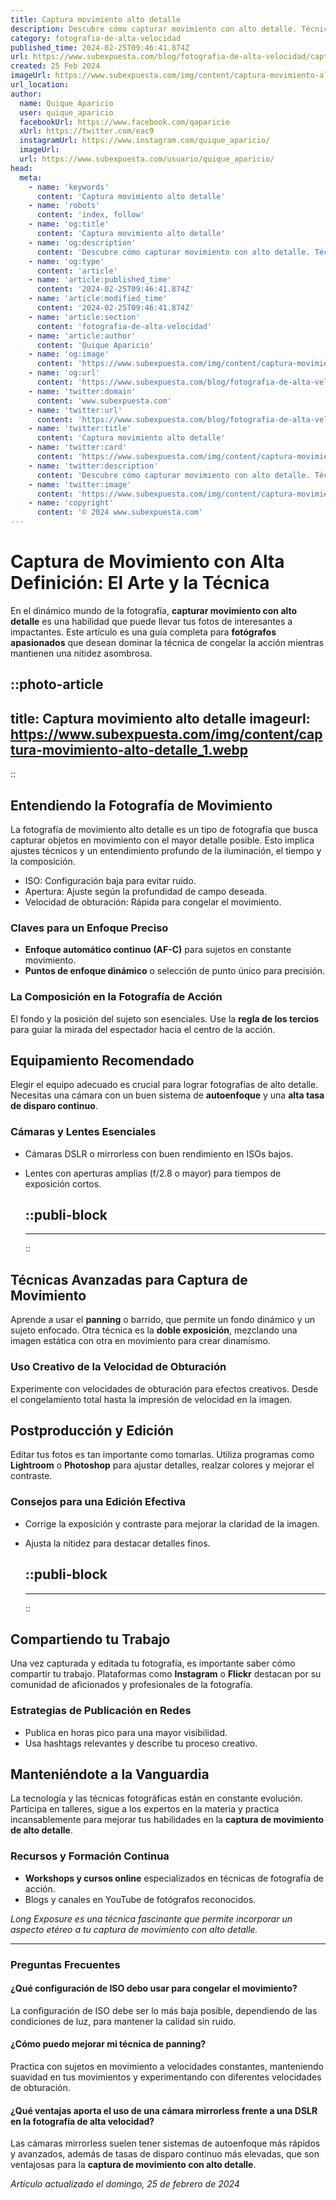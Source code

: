 ```yaml
---
title: Captura movimiento alto detalle
description: Descubre cómo capturar movimiento con alto detalle. Técnicas y consejos para fotografías nítidas y plenas de vida en cada disparo.
category: fotografia-de-alta-velocidad
published_time: 2024-02-25T09:46:41.874Z
url: https://www.subexpuesta.com/blog/fotografia-de-alta-velocidad/captura-movimiento-alto-detalle
created: 25 Feb 2024
imageUrl: https://www.subexpuesta.com/img/content/captura-movimiento-alto-detalle_1.webp
url_location:
author:
  name: Quique Aparicio
  user: quique_aparicio
  facebookUrl: https://www.facebook.com/qaparicio
  xUrl: https://twitter.com/eac9
  instagramUrl: https://www.instagram.com/quique_aparicio/
  imageUrl: 
  url: https://www.subexpuesta.com/usuario/quique_aparicio/
head:
  meta:
    - name: 'keywords'
      content: 'Captura movimiento alto detalle'
    - name: 'robots'
      content: 'index, follow'
    - name: 'og:title'
      content: 'Captura movimiento alto detalle'
    - name: 'og:description'
      content: 'Descubre cómo capturar movimiento con alto detalle. Técnicas y consejos para fotografías nítidas y plenas de vida en cada disparo.'
    - name: 'og:type'
      content: 'article'
    - name: 'article:published_time'
      content: '2024-02-25T09:46:41.874Z'
    - name: 'article:modified_time'
      content: '2024-02-25T09:46:41.874Z'
    - name: 'article:section'
      content: 'fotografia-de-alta-velocidad'
    - name: 'article:author'
      content: 'Quique Aparicio'
    - name: 'og:image'
      content: 'https://www.subexpuesta.com/img/content/captura-movimiento-alto-detalle_1.webp'
    - name: 'og:url'
      content: 'https://www.subexpuesta.com/blog/fotografia-de-alta-velocidad/captura-movimiento-alto-detalle'
    - name: 'twitter:domain'
      content: 'www.subexpuesta.com'
    - name: 'twitter:url'
      content: 'https://www.subexpuesta.com/blog/fotografia-de-alta-velocidad/captura-movimiento-alto-detalle'
    - name: 'twitter:title'
      content: 'Captura movimiento alto detalle'
    - name: 'twitter:card'
      content: 'https://www.subexpuesta.com/img/content/captura-movimiento-alto-detalle_1.webp'
    - name: 'twitter:description'
      content: 'Descubre cómo capturar movimiento con alto detalle. Técnicas y consejos para fotografías nítidas y plenas de vida en cada disparo.'
    - name: 'twitter:image'
      content: 'https://www.subexpuesta.com/img/content/captura-movimiento-alto-detalle_1.webp'
    - name: 'copyright'
      content: '© 2024 www.subexpuesta.com'
---
```

# Captura de Movimiento con Alta Definición: El Arte y la Técnica

En el dinámico mundo de la fotografía, **capturar movimiento con alto detalle** es una habilidad que puede llevar tus fotos de interesantes a impactantes. Este artículo es una guía completa para **fotógrafos apasionados** que desean dominar la técnica de congelar la acción mientras mantienen una nitidez asombrosa.


::photo-article
---
title: Captura movimiento alto detalle
imageurl: https://www.subexpuesta.com/img/content/captura-movimiento-alto-detalle_1.webp
---
::



## Entendiendo la Fotografía de Movimiento

La fotografía de movimiento alto detalle es un tipo de fotografía que busca capturar objetos en movimiento con el mayor detalle posible. Esto implica ajustes técnicos y un entendimiento profundo de la iluminación, el tiempo y la composición.

- ISO: Configuración baja para evitar ruido.
- Apertura: Ajuste según la profundidad de campo deseada.
- Velocidad de obturación: Rápida para congelar el movimiento.

### Claves para un Enfoque Preciso

- **Enfoque automático continuo (AF-C)** para sujetos en constante movimiento.
- **Puntos de enfoque dinámico** o selección de punto único para precisión.

### La Composición en la Fotografía de Acción

El fondo y la posición del sujeto son esenciales. Use la **regla de los tercios** para guiar la mirada del espectador hacia el centro de la acción.

## Equipamiento Recomendado

Elegir el equipo adecuado es crucial para lograr fotografías de alto detalle. Necesitas una cámara con un buen sistema de **autoenfoque** y una **alta tasa de disparo continuo**.

### Cámaras y Lentes Esenciales

- Cámaras DSLR o mirrorless con buen rendimiento en ISOs bajos.
- Lentes con aperturas amplias (f/2.8 o mayor) para tiempos de exposición cortos.


  ::publi-block
  ---
  ---
  ::
  
  

## Técnicas Avanzadas para Captura de Movimiento

Aprende a usar el **panning** o barrido, que permite un fondo dinámico y un sujeto enfocado. Otra técnica es la **doble exposición**, mezclando una imagen estática con otra en movimiento para crear dinamismo.

### Uso Creativo de la Velocidad de Obturación

Experimente con velocidades de obturación para efectos creativos. Desde el congelamiento total hasta la impresión de velocidad en la imagen.

## Postproducción y Edición

Editar tus fotos es tan importante como tomarlas. Utiliza programas como **Lightroom** o **Photoshop** para ajustar detalles, realzar colores y mejorar el contraste.

### Consejos para una Edición Efectiva

- Corrige la exposición y contraste para mejorar la claridad de la imagen.
- Ajusta la nitidez para destacar detalles finos.


  ::publi-block
  ---
  ---
  ::
  
  

## Compartiendo tu Trabajo

Una vez capturada y editada tu fotografía, es importante saber cómo compartir tu trabajo. Plataformas como **Instagram** o **Flickr** destacan por su comunidad de aficionados y profesionales de la fotografía.

### Estrategias de Publicación en Redes

- Publica en horas pico para una mayor visibilidad.
- Usa hashtags relevantes y describe tu proceso creativo.

## Manteniéndote a la Vanguardia

La tecnología y las técnicas fotográficas están en constante evolución. Participa en talleres, sigue a los expertos en la materia y practica incansablemente para mejorar tus habilidades en la **captura de movimiento de alto detalle**.

### Recursos y Formación Continua

- **Workshops y cursos online** especializados en técnicas de fotografía de acción.
- Blogs y canales en YouTube de fotógrafos reconocidos.

_Long Exposure es una técnica fascinante que permite incorporar un aspecto etéreo a tu captura de movimiento con alto detalle._

---

### Preguntas Frecuentes

#### ¿Qué configuración de ISO debo usar para congelar el movimiento?
La configuración de ISO debe ser lo más baja posible, dependiendo de las condiciones de luz, para mantener la calidad sin ruido.

#### ¿Cómo puedo mejorar mi técnica de panning?
Practica con sujetos en movimiento a velocidades constantes, manteniendo suavidad en tus movimientos y experimentando con diferentes velocidades de obturación.

#### ¿Qué ventajas aporta el uso de una cámara mirrorless frente a una DSLR en la fotografía de alta velocidad?
Las cámaras mirrorless suelen tener sistemas de autoenfoque más rápidos y avanzados, además de tasas de disparo continuo más elevadas, que son ventajosas para la **captura de movimiento con alto detalle**.

_Artículo actualizado el domingo, 25 de febrero de 2024_
